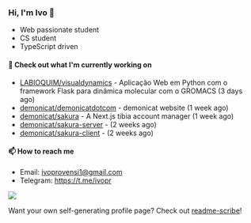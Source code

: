 ### Hi, I'm Ivo 👋

* Web passionate student
* CS student
* TypeScript driven

#### 👷 Check out what I'm currently working on

- [LABIOQUIM/visualdynamics](https://github.com/LABIOQUIM/visualdynamics) - Aplicação Web em Python com o framework Flask para dinâmica molecular com o GROMACS (3 days ago)
- [demonicat/demonicatdotcom](https://github.com/demonicat/demonicatdotcom) - demonicat website (1 week ago)
- [demonicat/sakura](https://github.com/demonicat/sakura) - A Next.js tibia account manager (1 week ago)
- [demonicat/sakura-server](https://github.com/demonicat/sakura-server) -  (2 weeks ago)
- [demonicat/sakura-client](https://github.com/demonicat/sakura-client) -  (2 weeks ago)

#### 📫 How to reach me

- Email: [ivoprovensi1@gmail.com](mailto://ivoprovensi1@gmail.com)
- Telegram: https://t.me/ivopr

![](https://github-readme-stats.vercel.app/api/top-langs/?username=ivopr&layout=compact&theme=react)

Want your own self-generating profile page? Check out [readme-scribe](https://github.com/muesli/readme-scribe)!

